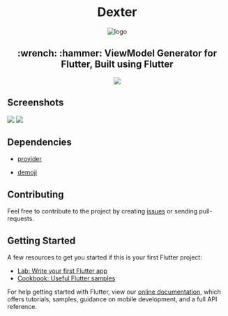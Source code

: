 <h1 align="center">Dexter</h1>

<p align="center"><img src="https://raw.githubusercontent.com/piedcipher/dexter/master/assets/images/logo.png?token=ADGVHWJPRIAXCURZ436C6CS6C5QVW" alt="logo"></p>

<h2 align="center">:wrench: :hammer: ViewModel Generator for Flutter, Built using Flutter</h2>

<p align="center"><img src="https://raw.githubusercontent.com/piedcipher/dexter/master/screenshots/demo.gif?token=ADGVHWPTZP2ODKBM33RWPLC6C5QRA"></p>

## Screenshots
<img src="https://raw.githubusercontent.com/piedcipher/dexter/master/screenshots/1.png?token=ADGVHWOW4NQ2H46PQH7P65S6C5QSY" />

<img src="https://raw.githubusercontent.com/piedcipher/dexter/master/screenshots/2.png?token=ADGVHWIP6FIDGMUBXA4T3UC6C5QTY" />

## Dependencies
- [provider](https://pub.dev/packages/provider)

- [demoji](https://pub.dev/packages/demoji)

## Contributing
Feel free to contribute to the project by creating [issues](https://github.com/piedcipher/dexter/issues) or sending pull-requests.

## Getting Started
A few resources to get you started if this is your first Flutter project:

- [Lab: Write your first Flutter app](https://flutter.dev/docs/get-started/codelab)
- [Cookbook: Useful Flutter samples](https://flutter.dev/docs/cookbook)

For help getting started with Flutter, view our
[online documentation](https://flutter.dev/docs), which offers tutorials,
samples, guidance on mobile development, and a full API reference.